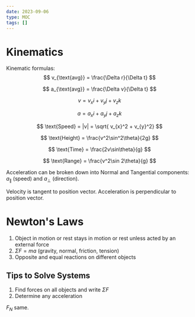 ```yaml
---
date: 2023-09-06
type: MOC
tags: []
---
```


# Kinematics
Kinematic formulas:
$$
v_{\text{avg}} = \frac{\Delta r}{\Delta t}
$$

$$
a_{\text{avg}} = \frac{\Delta v}{\Delta t}
$$

$$
v = v_{x}i + v_{y}j + v_{z}k
$$

$$
a = a_{x}i + a_{y}j + a_{z}k
$$

$$
\text{Speed} = |v| = \sqrt{ v_{x}^2 + v_{y}^2}
$$

$$
\text{Height} = \frac{v^2\sin^2\theta}{2g}
$$

$$
\text{Time} = \frac{2v\sin\theta}{g}
$$

$$
\text{Range} = \frac{v^2\sin 2\theta}{g}
$$

Acceleration can be broken down into Normal and Tangential components: $a_{\parallel}$ (speed) and $a_{\perp}$ (direction).

Velocity is tangent to position vector.
Acceleration is perpendicular to position vector.

# Newton's Laws
1. Object in motion or rest stays in motion or rest unless acted by an external force
2. $\Sigma F = ma$ (gravity, normal, friction, tension)
3. Opposite and equal reactions on different objects

## Tips to Solve Systems
1. Find forces on all objects and write $\Sigma F$
2. Determine any acceleration

$F_{N}$ same.